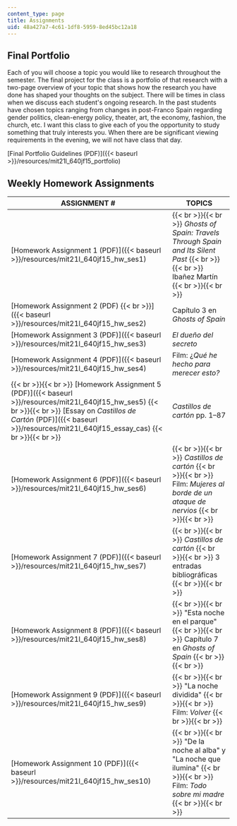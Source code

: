 ```yaml
---
content_type: page
title: Assignments
uid: 48a427a7-4c61-1df8-5959-8ed45bc12a18
---
```


Final Portfolio
---------------

Each of you will choose a topic you would like to research throughout the semester. The final project for the class is a portfolio of that research with a two-page overview of your topic that shows how the research you have done has shaped your thoughts on the subject. There will be times in class when we discuss each student's ongoing research. In the past students have chosen topics ranging from changes in post-Franco Spain regarding gender politics, clean-energy policy, theater, art, the economy, fashion, the church, etc. I want this class to give each of you the opportunity to study something that truly interests you. When there are be significant viewing requirements in the evening, we will not have class that day.

[Final Portfolio Guidelines (PDF)]({{< baseurl >}}/resources/mit21l_640jf15_portfolio)

Weekly Homework Assignments
---------------------------

| ASSIGNMENT # | TOPICS |
| --- | --- |
| [Homework Assignment 1 (PDF)]({{< baseurl >}}/resources/mit21l_640jf15_hw_ses1) |  {{< br >}}{{< br >}} _Ghosts of Spain: Travels Through Spain and Its Silent Past_ {{< br >}}{{< br >}} Ibañez Martín {{< br >}}{{< br >}}  |
| [Homework Assignment 2 (PDF)  {{< br >}}]({{< baseurl >}}/resources/mit21l_640jf15_hw_ses2) | Capítulo 3 en _Ghosts of Spain_ |
| [Homework Assignment 3 (PDF)]({{< baseurl >}}/resources/mit21l_640jf15_hw_ses3) | _El dueño del secreto_ |
| [Homework Assignment 4 (PDF)]({{< baseurl >}}/resources/mit21l_640jf15_hw_ses4) | Film: ¿_Qué he hecho para merecer esto?_ |
|  {{< br >}}{{< br >}} [Homework Assignment 5 (PDF)]({{< baseurl >}}/resources/mit21l_640jf15_hw_ses5) {{< br >}}{{< br >}} [Essay on _Castillos de Cartón_ (PDF)]({{< baseurl >}}/resources/mit21l_640jf15_essay_cas) {{< br >}}{{< br >}}  | _Castillos de cartón_ pp. 1–87 |
| [Homework Assignment 6 (PDF)]({{< baseurl >}}/resources/mit21l_640jf15_hw_ses6) |  {{< br >}}{{< br >}} _Castillos de cartón_ {{< br >}}{{< br >}} Film: _Mujeres al borde de un ataque de nervios_ {{< br >}}{{< br >}}  |
| [Homework Assignment 7 (PDF)]({{< baseurl >}}/resources/mit21l_640jf15_hw_ses7) |  {{< br >}}{{< br >}} _Castillos de cartón_ {{< br >}}{{< br >}} 3 entradas bibliográficas {{< br >}}{{< br >}}  |
| [Homework Assignment 8 (PDF)]({{< baseurl >}}/resources/mit21l_640jf15_hw_ses8) |  {{< br >}}{{< br >}} "Esta noche en el parque" {{< br >}}{{< br >}} Capítulo 7 en _Ghosts of Spain_ {{< br >}}{{< br >}}  |
| [Homework Assignment 9 (PDF)]({{< baseurl >}}/resources/mit21l_640jf15_hw_ses9) |  {{< br >}}{{< br >}} "La noche dividida" {{< br >}}{{< br >}} Film: _Volver_ {{< br >}}{{< br >}}  |
| [Homework Assignment 10 (PDF)]({{< baseurl >}}/resources/mit21l_640jf15_hw_ses10) |  {{< br >}}{{< br >}} "De la noche al alba" y "La noche que ilumina" {{< br >}}{{< br >}} Film: _Todo sobre mi madre_ {{< br >}}{{< br >}}